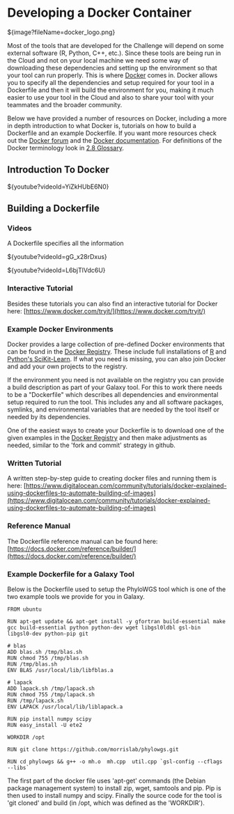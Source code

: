 
Developing a Docker Container
=============================
${image?fileName=docker_logo.png}

Most of the tools that are developed for the Challenge will depend on some external software (R, Python, C++, etc.).
Since these tools are being run in the Cloud and not on your local machine we need some way of downloading these dependencies and setting up the environment so that your tool can run
properly. This is where [Docker](https://www.docker.com/) comes in. Docker allows you to specify all the dependencies and setup required for your tool in a Dockerfile and then it will build the
environment for you, making it much easier to use your tool in the Cloud and also to share your tool with your teammates and the broader community.

Below we have provided a number of resources on Docker, including a more in depth introduction to what Docker is, tutorials on how to build a Dockerfile and an example Dockerfile. If you want more resources check out the [Docker forum](https://forums.docker.com/) and the [Docker documentation](https://docs.docker.com/). For definitions of the Docker terminology look in [2.8 Glossary](https://www.synapse.org/#!Synapse:syn2786217/wiki/232923).

Introduction To Docker
----------------------
${youtube?videoId=YiZkHUbE6N0}


Building a Dockerfile
---------------------
### Videos
A Dockerfile specifies all the information

${youtube?videoId=gG_x28rDxus}

${youtube?videoId=L6bjTlVdc6U}

### Interactive Tutorial
Besides these tutorials you can also find an interactive tutorial for Docker here: [https://www.docker.com/tryit/](https://www.docker.com/tryit/)

### Example Docker Environments

Docker provides a large collection of pre-defined Docker environments that can be found in the [Docker Registry](https://registry.hub.docker.com/). These include full installations of [R](https://registry.hub.docker.com/_/r-base/) and [Python's SciKit-Learn](https://registry.hub.docker.com/u/buildo/docker-python2.7-scikit-learn/). If what you need is missing, you can also join Docker and add your own projects to the registry.

If the environment you need is not available on the registry you can provide a build description as part of your Galaxy tool. For this to work there needs to be a "Dockerfile" which describes all dependencies and environmental setup required to run the tool.  This includes any and all software packages, symlinks, and environmental variables that are needed by the tool itself or needed by its dependencies.  

One of the easiest ways to create your Dockerfile is to download one of the given examples in the [Docker Registry](https://registry.hub.docker.com/) and then make adjustments as needed, similar to the 'fork and commit' strategy in github.

### Written Tutorial

A written step-by-step guide to creating docker files and running them is here:
[https://www.digitalocean.com/community/tutorials/docker-explained-using-dockerfiles-to-automate-building-of-images](https://www.digitalocean.com/community/tutorials/docker-explained-using-dockerfiles-to-automate-building-of-images)

### Reference Manual

The Dockerfile reference manual can be found here: [https://docs.docker.com/reference/builder/](https://docs.docker.com/reference/builder/)

### Example Dockerfile for a Galaxy Tool

Below is the Dockerfile used to setup the PhyloWGS tool which is one of the two example tools we provide for you in Galaxy.

```
FROM ubuntu

RUN apt-get update && apt-get install -y gfortran build-essential make gcc build-essential python python-dev wget libgsl0ldbl gsl-bin libgsl0-dev python-pip git

# blas
ADD blas.sh /tmp/blas.sh
RUN chmod 755 /tmp/blas.sh
RUN /tmp/blas.sh
ENV BLAS /usr/local/lib/libfblas.a

# lapack
ADD lapack.sh /tmp/lapack.sh
RUN chmod 755 /tmp/lapack.sh
RUN /tmp/lapack.sh
ENV LAPACK /usr/local/lib/liblapack.a

RUN pip install numpy scipy
RUN easy_install -U ete2

WORKDIR /opt

RUN git clone https://github.com/morrislab/phylowgs.git

RUN cd phylowgs && g++ -o mh.o  mh.cpp  util.cpp `gsl-config --cflags --libs`
```

The first part of the docker file uses 'apt-get' commands (the Debian package management system) to install zip, wget, samtools and pip. Pip is then used to install numpy and scipy. Finally the source code for the tool is 'git cloned' and build (in /opt, which was defined as the 'WORKDIR').
